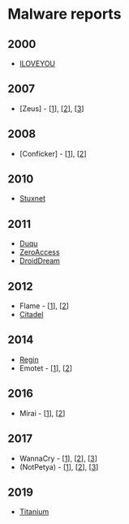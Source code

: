 # Malware reports

## 2000

- [ILOVEYOU](./reports/iloveyou.pdf)


## 2007

- [Zeus] - [[1](./reports/zeus_missing_manual.pdf)], [[2](./reports/zeus_p2p.pdf)], [[3](./reports/zeus_crimeware_analysis.pdf)]


## 2008

- [Conficker] - [[1](./reports/analysis_of_Conficker.pdf)], [[2](./reports/confickeranalysis.pdf)]


## 2010

- [Stuxnet](./reports/w32_stuxnet_dossier.pdf)


## 2011

- [Duqu](./reports/w32-duqu-11-en.pdf)
- [ZeroAccess](./reports/zeroaccess-indepth-13-en.pdf)
- [DroidDream](https://medium.com/@nikhilh20/android-malware-analysis-droiddream-d06fc0d87bd2)

## 2012

- Flame - [[1](./reports/skywiper.pdf)], [[2](https://www.academia.edu/2394954/Flame_Malware_Analysis)]
- [Citadel](./reports/citadel.pdf)


## 2014

- [Regin](./reports/Kaspersky_Lab_whitepaper_Regin_platform_eng.pdf)
- Emotet - [[1](./reports/Bromium-Emotet-Technical-Analysis-Report.pdf)], [[2](https://www.fortinet.com/blog/threat-research/deep-dive-into-emotet-malware)]

## 2016

- Mirai - [[1](./reports/Understanding_the_Mirai_Botnet.pdf)], [[2](./reports/Mirai-Springer-2020.pdf)]


## 2017

- WannaCry - [[1](./reports/WannaCry.pdf)], [[2](./reports/WannaCry-Aftershock.pdf)], [[3](https://medium.com/@nikhilh20/malware-analysis-wannacry-b0d35f1b2033)]
- (NotPetya) - [[1](./reports/NARC-Report-Petya-like-062017-for-Web.pdf)], [[2](https://www.crowdstrike.com/blog/petrwrap-ransomware-technical-analysis-triple-threat-file-encryption-mft-encryption-credential-theft)], [[3](notpetya-technical-analysis-threat-intelligence-report.pdf)]


## 2019

- [Titanium](https://securelist.com/titanium-the-platinum-group-strikes-again/94961)